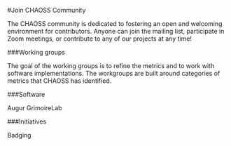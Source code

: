 #Join CHAOSS Community

The CHAOSS community is dedicated to fostering an open and welcoming environment for contributors.
Anyone can join the mailing list, participate in Zoom meetings, or contribute to any of our projects at any time!

###Working groups

The goal of the working groups is to refine the metrics and to work with software implementations. The workgroups are built around categories of metrics that CHAOSS has identified.

###Software

Augur
GrimoireLab

###Initiatives

Badging

